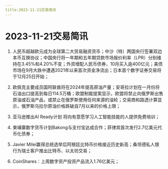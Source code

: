 ```yaml
---
title:2023-11-21交易简讯
---
```

# 2023-11-21交易简讯
1. 人民币超越欧元成为全球第二大贸易融资货币；中沙（特）两国央行签署双边本币互换协议；中国央行将一年期和五年期贷款市场报价利率（LPR）分别维持在3.45%和4.20%不变；外资增配人民币债券，10月买入逾400亿元；美债市场在9月大跌中遭遇2021年以来首次资金净流出；日本首个数字证券交易将于12月25日开始；

2. 欧佩克主要成员国阿联酋将在2024年提高原油产量；安哥拉计划在一月份将石油出口提高到每日114.5万桶；欧盟制裁提案显示，欧盟将禁止向俄罗斯出售原油或石油产品，或禁止在俄罗斯使用任何来源的油轮；交易商和路透计算显示，俄罗斯乌拉尔原油价格跌破自7月以来的价格上限；

3. 亚马逊推出AI Ready计划 将向有意愿学习人工智能技能的人提供免费培训；

4. 柬埔寨数字货币计划Bakong与支付宝达成合作；菲律宾首次发行2.7亿美元代币化债券；

5. Javier Milei赢得总统选举后阿根廷比特币价格接近历史新高；桑坦德私人银行为瑞士客户推出比特币、以太坊交易；

6. CoinShares：上周数字资产投资产品流入1.76亿美元；